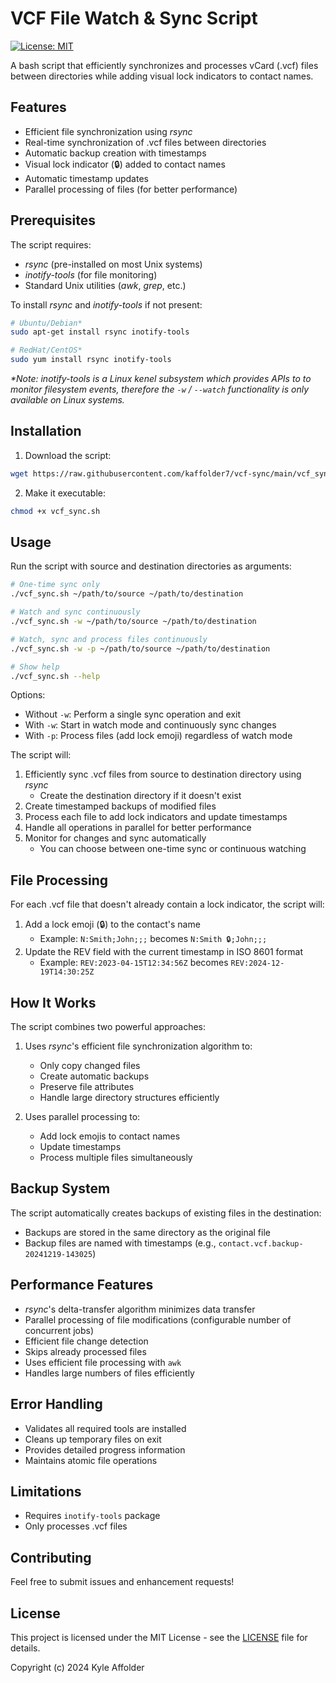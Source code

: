 # VCF File Watch & Sync Script

[![License: MIT](https://img.shields.io/badge/License-MIT-yellow.svg)](https://opensource.org/licenses/MIT)

A bash script that efficiently synchronizes and processes vCard (.vcf) files between directories while adding visual lock indicators to contact names.

## Features

- Efficient file synchronization using _rsync_
- Real-time synchronization of .vcf files between directories
- Automatic backup creation with timestamps
- Visual lock indicator (🔒) added to contact names
- Automatic timestamp updates
- Parallel processing of files (for better performance)

## Prerequisites

The script requires:

- _rsync_ (pre-installed on most Unix systems)
- _inotify-tools_ (for file monitoring)
- Standard Unix utilities (_awk_, _grep_, etc.)

To install _rsync_ and _inotify-tools_ if not present:

```bash
# Ubuntu/Debian*
sudo apt-get install rsync inotify-tools

# RedHat/CentOS*
sudo yum install rsync inotify-tools
```
_*Note: inotify-tools is a Linux kenel subsystem which provides APIs to to monitor filesystem events, therefore the `-w` / `--watch` functionality is only available on Linux systems._

## Installation

1. Download the script:
```bash
wget https://raw.githubusercontent.com/kaffolder7/vcf-sync/main/vcf_sync.sh
```

2. Make it executable:
```bash
chmod +x vcf_sync.sh
```

## Usage

Run the script with source and destination directories as arguments:

```bash
# One-time sync only
./vcf_sync.sh ~/path/to/source ~/path/to/destination

# Watch and sync continuously
./vcf_sync.sh -w ~/path/to/source ~/path/to/destination

# Watch, sync and process files continuously
./vcf_sync.sh -w -p ~/path/to/source ~/path/to/destination

# Show help
./vcf_sync.sh --help
```

Options:
- Without `-w`: Perform a single sync operation and exit
- With `-w`: Start in watch mode and continuously sync changes
- With `-p`: Process files (add lock emoji) regardless of watch mode

The script will:
1. Efficiently sync .vcf files from source to destination directory using _rsync_
      - Create the destination directory if it doesn't exist
2. Create timestamped backups of modified files
3. Process each file to add lock indicators and update timestamps
4. Handle all operations in parallel for better performance
5. Monitor for changes and sync automatically
      - You can choose between one-time sync or continuous watching

## File Processing

For each .vcf file that doesn't already contain a lock indicator, the script will:

1. Add a lock emoji (🔒) to the contact's name
   - Example: `N:Smith;John;;;` becomes `N:Smith 🔒;John;;;`
2. Update the REV field with the current timestamp in ISO 8601 format
   - Example: `REV:2023-04-15T12:34:56Z` becomes `REV:2024-12-19T14:30:25Z`

## How It Works

The script combines two powerful approaches:
1. Uses _rsync_'s efficient file synchronization algorithm to:
      - Only copy changed files
      - Create automatic backups
      - Preserve file attributes
      - Handle large directory structures efficiently

2. Uses parallel processing to:
      - Add lock emojis to contact names
      - Update timestamps
      - Process multiple files simultaneously

## Backup System

The script automatically creates backups of existing files in the destination:
- Backups are stored in the same directory as the original file
- Backup files are named with timestamps (e.g., `contact.vcf.backup-20241219-143025`)

## Performance Features

- _rsync_'s delta-transfer algorithm minimizes data transfer
- Parallel processing of file modifications (configurable number of concurrent jobs)
- Efficient file change detection
- Skips already processed files
- Uses efficient file processing with `awk`
- Handles large numbers of files efficiently

## Error Handling

- Validates all required tools are installed
- Cleans up temporary files on exit
- Provides detailed progress information
- Maintains atomic file operations

## Limitations

- Requires `inotify-tools` package
- Only processes .vcf files

## Contributing

Feel free to submit issues and enhancement requests!

## License

This project is licensed under the MIT License - see the [LICENSE](LICENSE) file for details.

Copyright (c) 2024 Kyle Affolder